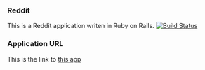 ### Reddit 
This is a Reddit application writen in Ruby on Rails.
[![Build Status](https://travis-ci.org/coffeina/Reddit.svg?branch=master)](https://travis-ci.org/coffeina/Reddit)

### Application URL 
This is the link to [this app](https://rocky-meadow-78210.herokuapp.com/)
